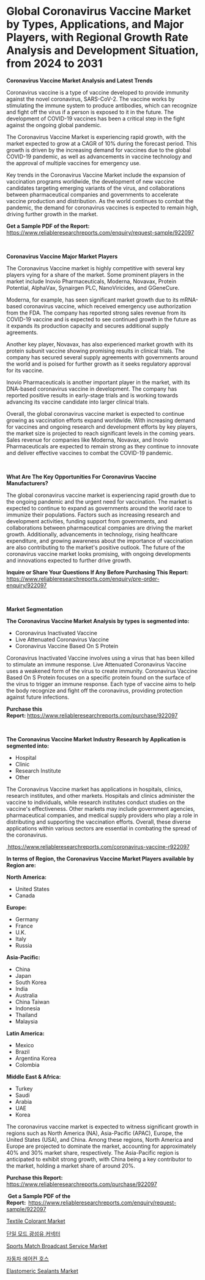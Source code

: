 <p><h1>Global Coronavirus Vaccine Market by Types, Applications, and Major Players, with Regional Growth Rate Analysis and Development Situation, from 2024 to 2031</h1></p><p><strong>Coronavirus Vaccine Market Analysis and Latest Trends</strong></p>
<p><p>Coronavirus vaccine is a type of vaccine developed to provide immunity against the novel coronavirus, SARS-CoV-2. The vaccine works by stimulating the immune system to produce antibodies, which can recognize and fight off the virus if a person is exposed to it in the future. The development of COVID-19 vaccines has been a critical step in the fight against the ongoing global pandemic.</p><p>The Coronavirus Vaccine Market is experiencing rapid growth, with the market expected to grow at a CAGR of 10% during the forecast period. This growth is driven by the increasing demand for vaccines due to the global COVID-19 pandemic, as well as advancements in vaccine technology and the approval of multiple vaccines for emergency use. </p><p>Key trends in the Coronavirus Vaccine Market include the expansion of vaccination programs worldwide, the development of new vaccine candidates targeting emerging variants of the virus, and collaborations between pharmaceutical companies and governments to accelerate vaccine production and distribution. As the world continues to combat the pandemic, the demand for coronavirus vaccines is expected to remain high, driving further growth in the market.</p></p>
<p><strong>Get a Sample PDF of the Report:&nbsp;</strong> <a href="https://www.reliableresearchreports.com/enquiry/request-sample/922097">https://www.reliableresearchreports.com/enquiry/request-sample/922097</a></p>
<p>&nbsp;</p>
<p><strong>Coronavirus Vaccine Major Market Players</strong></p>
<p><p>The Coronavirus Vaccine market is highly competitive with several key players vying for a share of the market. Some prominent players in the market include Іnоvіо Рhаrmасеutісаlѕ, Моdеrnа, Nоvаvах, Рrоtеіn Роtеntіаl, АlрhаVах, Ѕуnаіrgеn РLС, NаnоVіrісіdеѕ, and GGеnеСurе.</p><p>Moderna, for example, has seen significant market growth due to its mRNA-based coronavirus vaccine, which received emergency use authorization from the FDA. The company has reported strong sales revenue from its COVID-19 vaccine and is expected to see continued growth in the future as it expands its production capacity and secures additional supply agreements.</p><p>Another key player, Novavax, has also experienced market growth with its protein subunit vaccine showing promising results in clinical trials. The company has secured several supply agreements with governments around the world and is poised for further growth as it seeks regulatory approval for its vaccine.</p><p>Inovio Pharmaceuticals is another important player in the market, with its DNA-based coronavirus vaccine in development. The company has reported positive results in early-stage trials and is working towards advancing its vaccine candidate into larger clinical trials.</p><p>Overall, the global coronavirus vaccine market is expected to continue growing as vaccination efforts expand worldwide. With increasing demand for vaccines and ongoing research and development efforts by key players, the market size is projected to reach significant levels in the coming years. Sales revenue for companies like Moderna, Novavax, and Inovio Pharmaceuticals are expected to remain strong as they continue to innovate and deliver effective vaccines to combat the COVID-19 pandemic.</p></p>
<p>&nbsp;</p>
<p><strong>What Are The Key Opportunities For Coronavirus Vaccine Manufacturers?</strong></p>
<p><p>The global coronavirus vaccine market is experiencing rapid growth due to the ongoing pandemic and the urgent need for vaccination. The market is expected to continue to expand as governments around the world race to immunize their populations. Factors such as increasing research and development activities, funding support from governments, and collaborations between pharmaceutical companies are driving the market growth. Additionally, advancements in technology, rising healthcare expenditure, and growing awareness about the importance of vaccination are also contributing to the market's positive outlook. The future of the coronavirus vaccine market looks promising, with ongoing developments and innovations expected to further drive growth.</p></p>
<p><strong>Inquire or Share Your Questions If Any Before Purchasing This Report:</strong> <a href="https://www.reliableresearchreports.com/enquiry/pre-order-enquiry/922097">https://www.reliableresearchreports.com/enquiry/pre-order-enquiry/922097</a></p>
<p>&nbsp;</p>
<p><strong>Market Segmentation</strong></p>
<p><strong>The Coronavirus Vaccine Market Analysis by types is segmented into:</strong></p>
<p><ul><li>Coronavirus Inactivated Vaccine</li><li>Live Attenuated Coronavirus Vaccine</li><li>Coronavirus Vaccine Based On S Protein</li></ul></p>
<p><p>Coronavirus Inactivated Vaccine involves using a virus that has been killed to stimulate an immune response. Live Attenuated Coronavirus Vaccine uses a weakened form of the virus to create immunity. Coronavirus Vaccine Based On S Protein focuses on a specific protein found on the surface of the virus to trigger an immune response. Each type of vaccine aims to help the body recognize and fight off the coronavirus, providing protection against future infections.</p></p>
<p><strong>Purchase this Report:&nbsp;</strong><a href="https://www.reliableresearchreports.com/purchase/922097">https://www.reliableresearchreports.com/purchase/922097</a></p>
<p>&nbsp;</p>
<p><strong>The Coronavirus Vaccine Market Industry Research by Application is segmented into:</strong></p>
<p><ul><li>Hospital</li><li>Clinic</li><li>Research Institute</li><li>Other</li></ul></p>
<p><p>The Coronavirus Vaccine market has applications in hospitals, clinics, research institutes, and other markets. Hospitals and clinics administer the vaccine to individuals, while research institutes conduct studies on the vaccine's effectiveness. Other markets may include government agencies, pharmaceutical companies, and medical supply providers who play a role in distributing and supporting the vaccination efforts. Overall, these diverse applications within various sectors are essential in combating the spread of the coronavirus.</p></p>
<p><a href="https://www.reliableresearchreports.com/coronavirus-vaccine-r922097">&nbsp;https://www.reliableresearchreports.com/coronavirus-vaccine-r922097</a></p>
<p><strong>In terms of Region, the Coronavirus Vaccine Market Players available by Region are:</strong></p>
<p>
    <p> <strong> North America: </strong>
        <ul>
            <li>United States</li>
            <li>Canada</li>
        </ul>
        </p> 
    <p> <strong> Europe: </strong>
        <ul>
            <li>Germany</li>
            <li>France</li>
            <li>U.K.</li>
            <li>Italy</li>
            <li>Russia</li>
        </ul>
        </p> 
    <p> <strong> Asia-Pacific: </strong>
        <ul>
            <li>China</li>
            <li>Japan</li>
            <li>South Korea</li>
            <li>India</li>
            <li>Australia</li>
            <li>China Taiwan</li>
            <li>Indonesia</li>
            <li>Thailand</li>
            <li>Malaysia</li>
        </ul>
        </p> 
    <p> <strong> Latin America: </strong>
        <ul>
            <li>Mexico</li>
            <li>Brazil</li>
            <li>Argentina Korea</li>
            <li>Colombia</li>
        </ul>
        </p> 
    <p> <strong> Middle East & Africa: </strong>
        <ul>
            <li>Turkey</li>
            <li>Saudi</li>
            <li>Arabia</li>
            <li>UAE</li>
            <li>Korea</li>
        </ul>
    </p>
    </p>
<p><p>The coronavirus vaccine market is expected to witness significant growth in regions such as North America (NA), Asia-Pacific (APAC), Europe, the United States (USA), and China. Among these regions, North America and Europe are projected to dominate the market, accounting for approximately 40% and 30% market share, respectively. The Asia-Pacific region is anticipated to exhibit strong growth, with China being a key contributor to the market, holding a market share of around 20%.</p></p>
<p><strong>Purchase this Report: </strong><a href="https://www.reliableresearchreports.com/purchase/922097">https://www.reliableresearchreports.com/purchase/922097</a></p>
<p>&nbsp;<strong>Get a Sample PDF of the Report:&nbsp;&nbsp;</strong><a href="https://www.reliableresearchreports.com/enquiry/request-sample/922097">https://www.reliableresearchreports.com/enquiry/request-sample/922097</a></p>
<p><strong></strong></p>
<p><p><a href="https://www.linkedin.com/pulse/insights-textile-colorant-market-size-analysing-share-trends-t8aaf?trackingId=ILORb5llRJ2GG4HCGCdzUA%3D%3D">Textile Colorant Market</a></p><p><a href="https://medium.com/@cheddar67856/%EB%8B%A8%EC%9D%BC-%EB%AA%A8%EB%93%9C-%EA%B4%91%EC%84%AC%EC%9C%A0-%EC%BB%A4%EB%84%A5%ED%84%B0-%EC%8B%9C%EC%9E%A5-%EB%B6%84%EC%84%9D-%EA%B7%B8%EC%9D%98-cagr-%EC%8B%9C%EC%9E%A5-%EC%84%B8%EB%B6%84%ED%99%94-%EB%B0%8F-%EA%B8%80%EB%A1%9C%EB%B2%8C-%EC%82%B0%EC%97%85-%EA%B0%9C%EC%9A%94-12d990211234">단일 모드 광섬유 커넥터</a></p><p><a href="https://github.com/dimitrishawkinswaynenp91rgz/Market-Research-Report-List-2/blob/main/sports-match-broadcast-service-market.md">Sports Match Broadcast Service Market</a></p><p><a href="https://github.com/laholand/Market-Research-Report-List-3/blob/main/614706753721.md">자동차 에어컨 호스</a></p><p><a href="https://www.linkedin.com/pulse/elastomeric-sealants-market-share-amp-new-trends-analysis-qnymf?trackingId=tePrZW23lsyONZonIrS6Fg%3D%3D">Elastomeric Sealants Market</a></p></p>